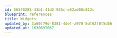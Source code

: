 ```yaml
---
id: 565f0285-43b1-41d2-935c-e52ad00c012c
blueprint: references
title: Widgets
updated_by: 3a60f79d-8381-4def-a970-5df62f0f5d56
updated_at: 1630697067
---
```

